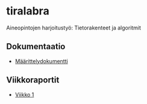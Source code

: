 # tiralabra
Aineopintojen harjoitustyö: Tietorakenteet ja algoritmit

## Dokumentaatio

- [Määrittelydokumentti](https://github.com/Desipeli/tiralabra/blob/main/dokumentaatio/m%C3%A4%C3%A4rittelydokumentti.md)

## Viikkoraportit

- [Viikko 1](https://github.com/Desipeli/tiralabra/blob/main/dokumentaatio/Viikkoraportti_1.md)
